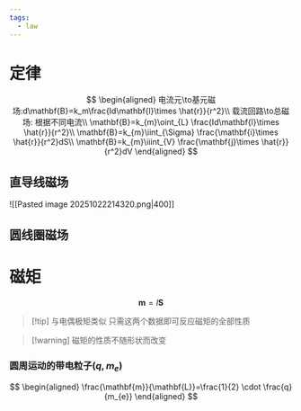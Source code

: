 ```yaml
---
tags:
  - law
---
```

# 定律
$$
\begin{aligned}
电流元\to基元磁场:d\mathbf{B}=k_m\frac{Id\mathbf{l}\times \hat{r}}{r^2}\\
载流回路\to总磁场: 根据不同电流\\
\mathbf{B}=k_{m}\oint_{L} \frac{Id\mathbf{l}\times \hat{r}}{r^2}\\
\mathbf{B}=k_{m}\iint_{\Sigma} \frac{\mathbf{i}\times \hat{r}}{r^2}dS\\
\mathbf{B}=k_{m}\iiint_{V} \frac{\mathbf{j}\times \hat{r}}{r^2}dV
\end{aligned}
$$
## 直导线磁场
![[Pasted image 20251022214320.png|400]]


## 圆线圈磁场


# 磁矩
$$
\mathbf{m}=I \mathbf{S}
$$
>[!tip] 与电偶极矩类似
>只需这两个数据即可反应磁矩的全部性质

>[!warning] 磁矩的性质不随形状而改变
>
### 圆周运动的带电粒子$(q,m_{e})$
$$
\begin{aligned}
\frac{\mathbf{m}}{\mathbf{L}}=\frac{1}{2} \cdot \frac{q}{m_{e}}
\end{aligned}
$$


